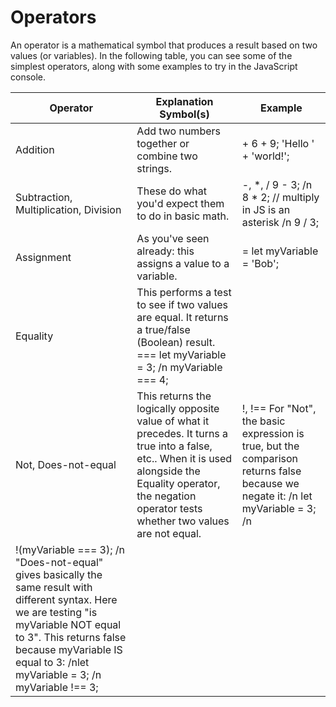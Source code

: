 # Operators

An operator is a mathematical symbol that produces a result based on two values (or variables). In the following table, you can see some of the simplest operators, along with some examples to try in the JavaScript console.

 | Operator	 | Explanation	Symbol(s)	 | Example  | 
 | ---	 | ---	 | ---  | 
 | Addition	 | Add two numbers together or combine two strings. | 	+	6 + 9; 'Hello ' + 'world!'; | 
 | Subtraction, Multiplication, Division	 | These do what you'd expect them to do in basic math. | 	-, *, /	9 - 3; /n 8 * 2; // multiply in JS is an asterisk /n 9 / 3; | 
 | Assignment	 | As you've seen already: this assigns a value to a variable.	 | =	let myVariable = 'Bob'; | 
 | Equality	 | This performs a test to see if two values are equal. It returns a true/false (Boolean) result.	===	let myVariable = 3; /n myVariable === 4; | 
 | Not, Does-not-equal	 | This returns the logically opposite value of what it precedes. It turns a true into a false, etc.. When it is used alongside the Equality operator, the negation operator tests whether two values are not equal. | 	!, !==	  For "Not", the basic expression is true, but the comparison returns false because we negate it: /n let myVariable = 3; /n
!(myVariable === 3); /n   "Does-not-equal" gives basically the same result with different syntax. Here we are testing "is myVariable NOT equal to 3". This returns false because myVariable IS equal to 3: /nlet myVariable = 3; /n myVariable !== 3;  | 